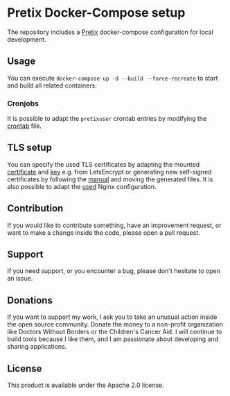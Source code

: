 # Pretix Docker-Compose setup
The repository includes a [Pretix](https://pretix.eu/about/de/) docker-compose configuration for local development.

## Usage

You can execute `docker-compose up -d --build --force-recreate` to start and build all related containers.

### Cronjobs

It is possible to adapt the `pretixuser` crontab entries by modifying the [crontab](docker/pretix/crontab.bak) file.

## TLS setup

You can specify the used TLS certificates by adapting the mounted [certificate](docker/pretix/files/config/ssl/domain.crt) and [key](docker/pretix/files/config/ssl/domain.key) e.g. from LetsEncrypt or generating new self-signed certificates by following the [manual](scripts/EXAMPLE-CERT-CREATION.md) and moving the generated files. It is also possible to adapt the [used](docker/pretix/nginx/nginx.conf) Nginx configuration. 

## Contribution
If you would like to contribute something, have an improvement request, or want to make a change inside the code, please open a pull request.

## Support
If you need support, or you encounter a bug, please don't hesitate to open an issue.

## Donations
If you want to support my work, I ask you to take an unusual action inside the open source community. Donate the money to a non-profit organization like Doctors Without Borders or the Children's Cancer Aid. I will continue to build tools because I like them, and I am passionate about developing and sharing applications.

## License
This product is available under the Apache 2.0 license.
